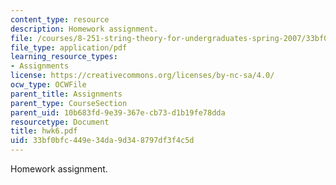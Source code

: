 ```yaml
---
content_type: resource
description: Homework assignment.
file: /courses/8-251-string-theory-for-undergraduates-spring-2007/33bf0bfc449e34da9d348797df3f4c5d_hwk6.pdf
file_type: application/pdf
learning_resource_types:
- Assignments
license: https://creativecommons.org/licenses/by-nc-sa/4.0/
ocw_type: OCWFile
parent_title: Assignments
parent_type: CourseSection
parent_uid: 10b683fd-9e39-367e-cb73-d1b19fe78dda
resourcetype: Document
title: hwk6.pdf
uid: 33bf0bfc-449e-34da-9d34-8797df3f4c5d
---
```

Homework assignment.